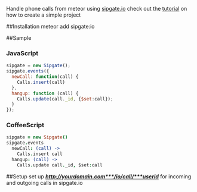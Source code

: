 Handle phone calls from meteor using [sipgate.io](https://github.com/sipgate/sipgate.io)
check out the [tutorial](TUTORIAL.md) on how to create a simple project

##Installation
    meteor add sipgate:io


##Sample

### JavaScript
```JavaScript
sipgate = new Sipgate();
sipgate.events({
  newCall: function(call) {
    Calls.insert(call)
  },
  hangup: function (call) {
    Calls.update(call._id, {$set:call});
  }
});
```

### CoffeeScript
```CoffeeScript
sipgate = new Sipgate()
sipgate.events
  newCall: (call) ->
    Calls.insert call
  hangup: (call) ->
    Calls.update call._id, $set:call
```

##Setup
set up ***http://yourdomain.com***/io/call/***userid*** for incoming and outgoing calls in sipgate.io
